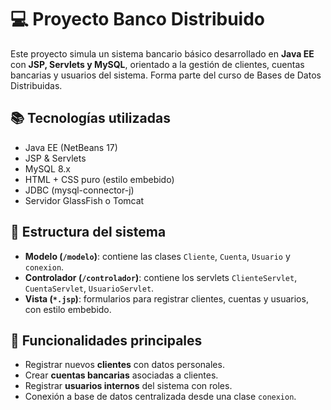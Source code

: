 # 💻 Proyecto Banco Distribuido

Este proyecto simula un sistema bancario básico desarrollado en **Java EE** con **JSP, Servlets y MySQL**, orientado a la gestión de clientes, cuentas bancarias y usuarios del sistema. Forma parte del curso de Bases de Datos Distribuidas.

## 📚 Tecnologías utilizadas

- Java EE (NetBeans 17)
- JSP & Servlets
- MySQL 8.x
- HTML + CSS puro (estilo embebido)
- JDBC (mysql-connector-j)
- Servidor GlassFish o Tomcat

## 🧩 Estructura del sistema

- **Modelo (`/modelo`)**: contiene las clases `Cliente`, `Cuenta`, `Usuario` y `conexion`.
- **Controlador (`/controlador`)**: contiene los servlets `ClienteServlet`, `CuentaServlet`, `UsuarioServlet`.
- **Vista (`*.jsp`)**: formularios para registrar clientes, cuentas y usuarios, con estilo embebido.

## 📌 Funcionalidades principales

- Registrar nuevos **clientes** con datos personales.
- Crear **cuentas bancarias** asociadas a clientes.
- Registrar **usuarios internos** del sistema con roles.
- Conexión a base de datos centralizada desde una clase `conexion`.
